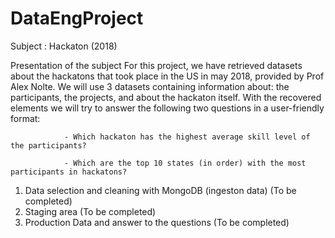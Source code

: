 # DataEngProject
Subject : Hackaton (2018)

Presentation of the subject
For this project, we have retrieved datasets about the hackatons that took place in the US in may 2018, provided by Prof Alex Nolte. We will use 3 datasets containing information about: the participants, the projects, and about the hackaton itself. With the recovered elements we will try to answer the following two questions in a user-friendly format:

                - Which hackaton has the highest average skill level of the participants?
                
                - Which are the top 10 states (in order) with the most participants in hackatons? 


1. Data selection and cleaning with MongoDB (ingeston data)
        (To be completed)
2. Staging area 
        (To be completed)
3. Production Data and answer to the questions
        (To be completed)
